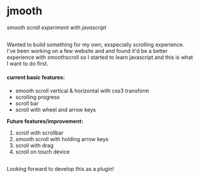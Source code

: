 # jmooth
_smooth scroll experiment with javascript_
##

Wanted to build something for my own, exspecially scrolling experience. I've been working on a few website and and found it'd be a better experience with smoothscroll so I started to learn javascript and this is what I want to do first.

#### current basic features:

 * smooth scroll vertical & horizontal with css3 transform
 * scrolling progress
 * scroll bar
 * scroll with wheel and arrow keys


**Future features/improvement:**
1. scroll with scrollbar
2. smooth scroll with holding arrow keys
3. scroll with drag
4. scroll on touch device

##

Looking forward to develop this as a plugin!
